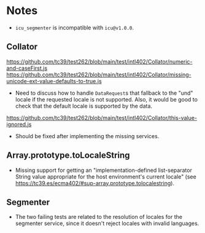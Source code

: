 # Notes

- `icu_segmenter` is incompatible with `icu@v1.0.0`.

## Collator

https://github.com/tc39/test262/blob/main/test/intl402/Collator/numeric-and-caseFirst.js
https://github.com/tc39/test262/blob/main/test/intl402/Collator/missing-unicode-ext-value-defaults-to-true.js

- Need to discuss how to handle `DataRequest`s that fallback to the "und" locale
  if the requested locale is not supported. Also, it would be good to check that
  the default locale is supported by the data.

https://github.com/tc39/test262/blob/main/test/intl402/Collator/this-value-ignored.js

- Should be fixed after implementing the missing services.

## Array.prototype.toLocaleString

- Missing support for getting an "implementation-defined list-separator String
  value appropriate for the host environment's current locale" (see
  https://tc39.es/ecma402/#sup-array.prototype.tolocalestring).

## Segmenter

- The two failing tests are related to the resolution of locales for the
  segmenter service, since it doesn't reject locales with invalid languages.
